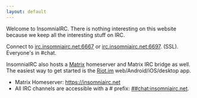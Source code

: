 ```yaml
---
layout: default
---
```


Welcome to InsomniaIRC. There is nothing interesting on this website because we
keep all the interesting stuff on IRC.

Connect to [irc.insomniairc.net:6667][irc] or [irc.insomniairc.net:6697][ircs].
(SSL). Everyone's in #chat.

InsomniaIRC also hosts a [Matrix][matrix] homeserver and Matrix IRC bridge as well.
The easiest way to get started is the [Riot.im][riot] web/Android/iOS/desktop app.

* Matrix Homeserver: https://insomniairc.net
* All IRC channels are accessible with a # prefix: [##chat:insomniairc.net][mto].


[irc]: irc://irc.insomniairc.net:6667
[ircs]: ircs://irc.insomniairc.net:6697
[matrix]: https://matrix.org/docs/guides/faq
[mto]: https://matrix.to/#/!apSjzTizCTzCavbXUO:insomniairc.net?via=insomniairc.net
[riot]: https://riot.im/app/#?hs_url=https://insomniairc.net
